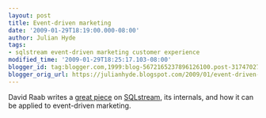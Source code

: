 ```yaml
---
layout: post
title: Event-driven marketing
date: '2009-01-29T18:19:00.000-08:00'
author: Julian Hyde
tags:
- sqlstream event-driven marketing customer experience
modified_time: '2009-01-29T18:25:17.103-08:00'
blogger_id: tag:blogger.com,1999:blog-5672165237896126100.post-3174702700531509652
blogger_orig_url: https://julianhyde.blogspot.com/2009/01/event-driven-marketing.html
---
```


David Raab writes a <a href="http://customerexperiencematrix.blogspot.com/2009/01/sqlstream-simplifies-event-stream.html">great piece</a> on <a href="http://www.sqlstream.com">SQLstream</a>, its internals, and how it can be applied to event-driven marketing.